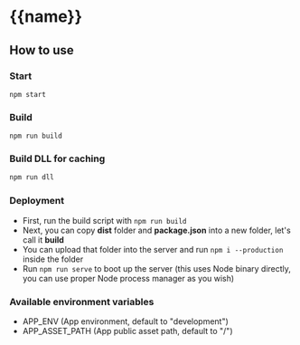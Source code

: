 # {{name}}

## How to use

### Start
```
npm start
```

### Build
```
npm run build
```

### Build DLL for caching
```sh
npm run dll
```

### Deployment

- First, run the build script with `npm run build`
- Next, you can copy **dist** folder and **package.json** into a new folder, let's call it **build**
- You can upload that folder into the server and run `npm i --production` inside the folder
- Run `npm run serve` to boot up the server (this uses Node binary directly, you can use proper Node process manager as you wish)

### Available environment variables
- APP_ENV (App environment, default to "development")
- APP_ASSET_PATH (App public asset path, default to "/")
